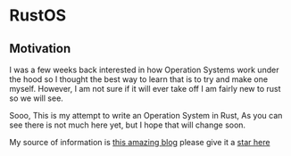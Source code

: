 # RustOS

## Motivation

I was a few weeks back interested in how Operation Systems work under the hood so I thought the best way to learn that is to try and make one myself. However, I am not sure if it will ever take off I am fairly new to rust so we will see.

Sooo,
This is my attempt to write an Operation System in Rust, As you can see there is not much here yet, but I hope that will change soon.

My source of information is [this amazing blog](https://os.phil-opp.com/) please give it a [star here](https://github.com/phil-opp/blog_os)
